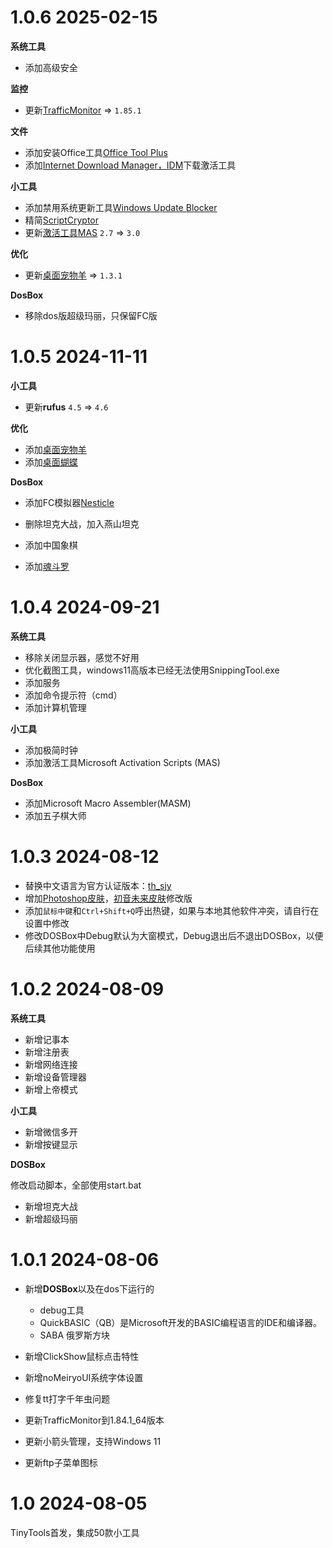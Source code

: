 # 1.0.6 2025-02-15

**系统工具**

- 添加高级安全

**监控**

- 更新[TrafficMonitor](https://github.com/zhongyang219/TrafficMonitor) => `1.85.1`

**文件**

- 添加安装Office工具[Office Tool Plus](https://otp.landian.vip/zh-cn/)
- 添加[Internet Download Manager，IDM](https://www.internetdownloadmanager.com/)下载激活工具

**小工具**

- 添加禁用系统更新工具[Windows Update Blocker](http://www.th-sjy.com/?p=3109)
- 精简[ScriptCryptor](https://www.dayanzai.me/scriptcryptor.html)
- 更新[激活工具MAS](https://github.com/massgravel/Microsoft-Activation-Scripts) `2.7` => `3.0`

**优化**

- 更新[桌面宠物羊](https://github.com/Adrianotiger/desktopPet) => `1.3.1`

**DosBox**

- 移除dos版超级玛丽，只保留FC版

# 1.0.5 2024-11-11

**小工具**

- 更新**rufus** `4.5` => `4.6`

**优化**

- 添加[桌面宠物羊](http://www.th-sjy.com/?p=3109)
- 添加[桌面蝴蝶](http://www.th-sjy.com/?p=10138)

**DosBox**

- 添加FC模拟器[Nesticle](https://skywind.me/wiki/上古软件仓)

- 删除坦克大战，加入燕山坦克
- 添加中国象棋
- 添加[魂斗罗]([https://m.fcnes.com/fc/act/38.html)

# 1.0.4 2024-09-21

**系统工具**

- 移除关闭显示器，感觉不好用
- 优化截图工具，windows11高版本已经无法使用SnippingTool.exe
- 添加服务
- 添加命令提示符（cmd）
- 添加计算机管理

**小工具**

- 添加极简时钟
- 添加激活工具Microsoft Activation Scripts (MAS)

**DosBox**

- 添加Microsoft Macro Assembler(MASM)
- 添加五子棋大师

# 1.0.3 2024-08-12

- 替换中文语言为官方认证版本：[th_sjy](http://www.th-sjy.com/?p=1973)
- 增加[Photoshop皮肤](https://github.com/canwdev/my-claunch-skins/tree/master)，[初音未来皮肤](http://shirosai.web.fc2.com/claunch/)修改版
- 添加`鼠标中键`和`Ctrl+Shift+Q`呼出热键，如果与本地其他软件冲突，请自行在设置中修改
- 修改DOSBox中Debug默认为大窗模式，Debug退出后不退出DOSBox，以便后续其他功能使用

# 1.0.2 2024-08-09

**系统工具**

- 新增记事本
- 新增注册表
- 新增网络连接
- 新增设备管理器
- 新增上帝模式

**小工具**

- 新增微信多开
- 新增按键显示

**DOSBox**

修改启动脚本，全部使用start.bat

- 新增坦克大战
- 新增超级玛丽

# 1.0.1 2024-08-06

- 新增**DOSBox**以及在dos下运行的
    - debug工具
    - QuickBASIC（QB）是Microsoft开发的BASIC编程语言的IDE和编译器。
    - SABA 俄罗斯方块

- 新增ClickShow鼠标点击特性
- 新增noMeiryoUI系统字体设置
- 修复tt打字千年虫问题
- 更新TrafficMonitor到1.84.1_64版本
- 更新小箭头管理，支持Windows 11
- 更新ftp子菜单图标

# 1.0  2024-08-05

TinyTools首发，集成50款小工具 
